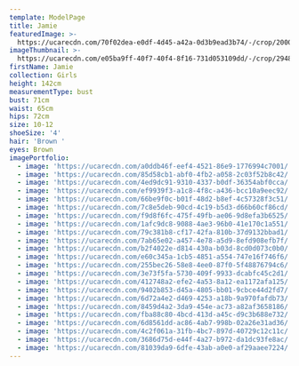 ```yaml
---
template: ModelPage
title: Jamie
featuredImage: >-
  https://ucarecdn.com/70f02dea-e0df-4d45-a42a-0d3b9ead3b74/-/crop/2000x991/0,0/-/preview/
imageThumbnail: >-
  https://ucarecdn.com/e05ba9ff-40f7-40f4-8f16-731d053109dd/-/crop/2948x3714/626,17/-/preview/
firstName: Jamie
collection: Girls
height: 142cm
measurementType: bust
bust: 71cm
waist: 65cm
hips: 72cm
size: 10-12
shoeSize: '4'
hair: 'Brown '
eyes: Brown
imagePortfolio:
  - image: 'https://ucarecdn.com/a0ddb46f-eef4-4521-86e9-1776994c7001/'
  - image: 'https://ucarecdn.com/85d58cb1-abf0-4fb2-a058-2c03f52b8c42/'
  - image: 'https://ucarecdn.com/4ed9dc91-9310-4337-b0df-36354abf0cca/'
  - image: 'https://ucarecdn.com/ef9939f3-a1c8-4f8c-a436-bcc10a9eec92/'
  - image: 'https://ucarecdn.com/66be9f0c-b01f-48d2-b8ef-4c57328f3c51/'
  - image: 'https://ucarecdn.com/7c8e5deb-90cd-4c19-b5d3-d66b60cf86cd/'
  - image: 'https://ucarecdn.com/f9d8f6fc-475f-49fb-ae06-9d8efa3b6525/'
  - image: 'https://ucarecdn.com/1afc9dc8-9088-4ae3-96b0-41e170c1a551/'
  - image: 'https://ucarecdn.com/79c381b8-cf17-42fa-810b-37d9132bbad1/'
  - image: 'https://ucarecdn.com/7ab65e02-a457-4e78-a5d9-8efd908efb7f/'
  - image: 'https://ucarecdn.com/b2f4022e-d814-430a-b03d-8cd0d073c0b0/'
  - image: 'https://ucarecdn.com/e60c345a-1cb5-4851-a554-747e16f746f6/'
  - image: 'https://ucarecdn.com/255bec26-58e8-4ee0-87f0-5f48876794c6/'
  - image: 'https://ucarecdn.com/3e73f5fa-5730-409f-9933-dcabfc45c2d1/'
  - image: 'https://ucarecdn.com/412748a2-efe2-4a53-8a12-ea1172afa125/'
  - image: 'https://ucarecdn.com/9402b853-d45a-4805-bb01-9cbce44d2fd7/'
  - image: 'https://ucarecdn.com/6d72a4e2-d469-4253-a18b-9a970fafdb73/'
  - image: 'https://ucarecdn.com/8459d4a2-3da9-454e-ac73-a82af3658186/'
  - image: 'https://ucarecdn.com/fba88c80-4bcd-413d-a45c-d9c3b688e732/'
  - image: 'https://ucarecdn.com/6d8561dd-ac86-4ab7-998b-02a26e31ad36/'
  - image: 'https://ucarecdn.com/4c2f061a-31fb-4bc7-897d-40729c12c11c/'
  - image: 'https://ucarecdn.com/3686d75d-e44f-4a27-b972-da1dc93fe8ac/'
  - image: 'https://ucarecdn.com/81039da9-6dfe-43ab-a0e0-af29aaee7224/'
---
```



